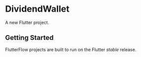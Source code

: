 # DividendWallet

A new Flutter project.

## Getting Started

FlutterFlow projects are built to run on the Flutter _stable_ release.
